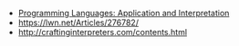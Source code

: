 - [Programming Languages: Application and Interpretation](http://cs.brown.edu/~sk/Publications/Books/ProgLangs/2007-04-26/plai-2007-04-26.pdf)
- https://lwn.net/Articles/276782/
- http://craftinginterpreters.com/contents.html
